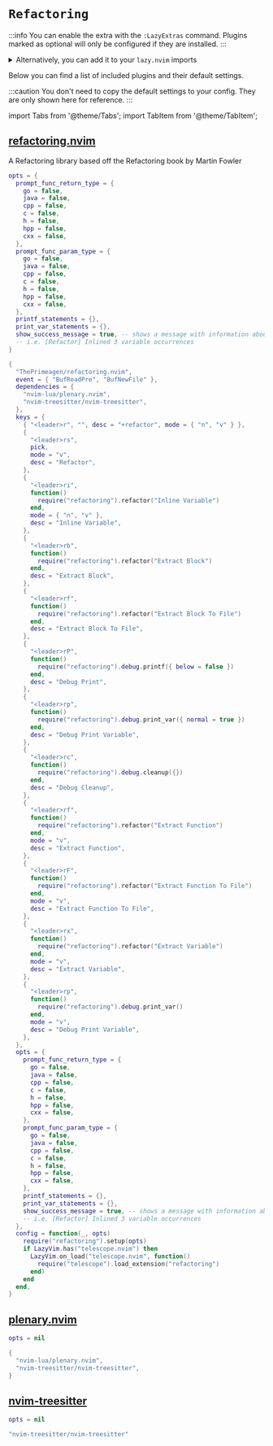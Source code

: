 # `Refactoring`

<!-- plugins:start -->

:::info
You can enable the extra with the `:LazyExtras` command.
Plugins marked as optional will only be configured if they are installed.
:::

<details>
<summary>Alternatively, you can add it to your <code>lazy.nvim</code> imports</summary>

```lua title="lua/config/lazy.lua" {4}
require("lazy").setup({
  spec = {
    { "LazyVim/LazyVim", import = "lazyvim.plugins" },
    { import = "lazyvim.plugins.extras.editor.refactoring" },
    { import = "plugins" },
  },
})
```

</details>

Below you can find a list of included plugins and their default settings.

:::caution
You don't need to copy the default settings to your config.
They are only shown here for reference.
:::

import Tabs from '@theme/Tabs';
import TabItem from '@theme/TabItem';

## [refactoring.nvim](https://github.com/ThePrimeagen/refactoring.nvim)

A Refactoring library based off the Refactoring book by Martin Fowler

<Tabs>

<TabItem value="opts" label="Options">

```lua
opts = {
  prompt_func_return_type = {
    go = false,
    java = false,
    cpp = false,
    c = false,
    h = false,
    hpp = false,
    cxx = false,
  },
  prompt_func_param_type = {
    go = false,
    java = false,
    cpp = false,
    c = false,
    h = false,
    hpp = false,
    cxx = false,
  },
  printf_statements = {},
  print_var_statements = {},
  show_success_message = true, -- shows a message with information about the refactor on success
  -- i.e. [Refactor] Inlined 3 variable occurrences
}
```

</TabItem>


<TabItem value="code" label="Full Spec">

```lua
{
  "ThePrimeagen/refactoring.nvim",
  event = { "BufReadPre", "BufNewFile" },
  dependencies = {
    "nvim-lua/plenary.nvim",
    "nvim-treesitter/nvim-treesitter",
  },
  keys = {
    { "<leader>r", "", desc = "+refactor", mode = { "n", "v" } },
    {
      "<leader>rs",
      pick,
      mode = "v",
      desc = "Refactor",
    },
    {
      "<leader>ri",
      function()
        require("refactoring").refactor("Inline Variable")
      end,
      mode = { "n", "v" },
      desc = "Inline Variable",
    },
    {
      "<leader>rb",
      function()
        require("refactoring").refactor("Extract Block")
      end,
      desc = "Extract Block",
    },
    {
      "<leader>rf",
      function()
        require("refactoring").refactor("Extract Block To File")
      end,
      desc = "Extract Block To File",
    },
    {
      "<leader>rP",
      function()
        require("refactoring").debug.printf({ below = false })
      end,
      desc = "Debug Print",
    },
    {
      "<leader>rp",
      function()
        require("refactoring").debug.print_var({ normal = true })
      end,
      desc = "Debug Print Variable",
    },
    {
      "<leader>rc",
      function()
        require("refactoring").debug.cleanup({})
      end,
      desc = "Debug Cleanup",
    },
    {
      "<leader>rf",
      function()
        require("refactoring").refactor("Extract Function")
      end,
      mode = "v",
      desc = "Extract Function",
    },
    {
      "<leader>rF",
      function()
        require("refactoring").refactor("Extract Function To File")
      end,
      mode = "v",
      desc = "Extract Function To File",
    },
    {
      "<leader>rx",
      function()
        require("refactoring").refactor("Extract Variable")
      end,
      mode = "v",
      desc = "Extract Variable",
    },
    {
      "<leader>rp",
      function()
        require("refactoring").debug.print_var()
      end,
      mode = "v",
      desc = "Debug Print Variable",
    },
  },
  opts = {
    prompt_func_return_type = {
      go = false,
      java = false,
      cpp = false,
      c = false,
      h = false,
      hpp = false,
      cxx = false,
    },
    prompt_func_param_type = {
      go = false,
      java = false,
      cpp = false,
      c = false,
      h = false,
      hpp = false,
      cxx = false,
    },
    printf_statements = {},
    print_var_statements = {},
    show_success_message = true, -- shows a message with information about the refactor on success
    -- i.e. [Refactor] Inlined 3 variable occurrences
  },
  config = function(_, opts)
    require("refactoring").setup(opts)
    if LazyVim.has("telescope.nvim") then
      LazyVim.on_load("telescope.nvim", function()
        require("telescope").load_extension("refactoring")
      end)
    end
  end,
}
```

</TabItem>

</Tabs>

## [plenary.nvim](https://github.com/nvim-lua/plenary.nvim)

<Tabs>

<TabItem value="opts" label="Options">

```lua
opts = nil
```

</TabItem>


<TabItem value="code" label="Full Spec">

```lua
{
  "nvim-lua/plenary.nvim",
  "nvim-treesitter/nvim-treesitter",
}
```

</TabItem>

</Tabs>

## [nvim-treesitter](https://github.com/nvim-treesitter/nvim-treesitter)

<Tabs>

<TabItem value="opts" label="Options">

```lua
opts = nil
```

</TabItem>


<TabItem value="code" label="Full Spec">

```lua
"nvim-treesitter/nvim-treesitter"
```

</TabItem>

</Tabs>

<!-- plugins:end -->

